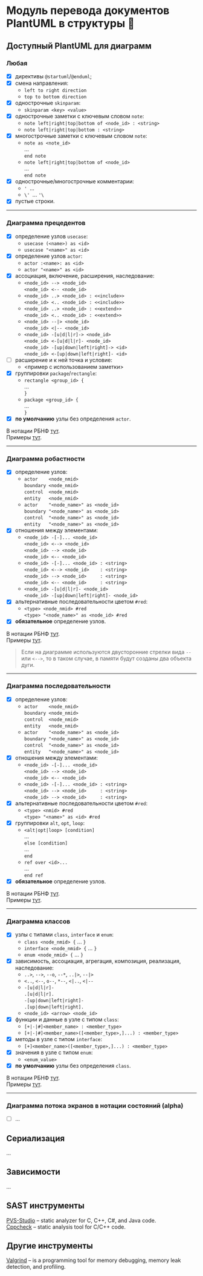 # Модуль перевода документов PlantUML в структуры 🦜 #

## Доступный PlantUML для диаграмм ##
### Любая ###
- [x] директивы `@startuml`/`@enduml`;
- [x] смена направления:
  * `left to right direction`
  * `top to bottom direction`
- [x] однострочные `skinparam`:
  * `skinparam <key> <value>`
- [x] однострочные заметки с ключевым словом `note`:
  * `note left|right|top|bottom of <node_id> : <string>`
  * `note left|right|top|bottom : <string>`
- [x] многострочные заметки с ключевым словом `note`:
  * `note as <note_id>` \
    ... \
    `end note`
  * `note left|right|top|bottom of <node_id>` \
    ... \
    `end note`
- [x] однострочные/многострочные комментарии:
  * `' `...
  * `\' `... `'\`
- [x] пустые строки.

---

### Диаграмма прецедентов ###
- [x] определение узлов `usecase`:
  * `usecase (<name>) as <id>`
  * `usecase "<name>" as <id>`
- [x] определение узлов `actor`:
  * `actor :<name>: as <id>`
  * `actor "<name>" as <id>`
- [x] ассоциация, включение, расширения, наследование:
  * `<node_id> --> <node_id>` \
    `<node_id> <-- <node_id>` 
  * `<node_id> ..> <node_id> : <<include>>` \
    `<node_id> <.. <node_id> : <<include>>`
  * `<node_id> ..> <node_id> : <<extend>>` \
    `<node_id> <.. <node_id> : <<extend>>`
  * `<node_id> --|> <node_id>` \
    `<node_id> <|-- <node_id>`
  * `<node_id> -[u|d|l|r]-> <node_id>`       \
    `<node_id> <-[u|d|l|r]- <node_id>`       \
    `<node_id> -[up|down|left|right]-> <id>` \
    `<node_id> <-[up|down|left|right]- <id>`
- [ ] расширение и к ней точка и условие:
  * <пример с использованием заметки>
- [x] группировки `package`/`rectangle`:
  * `rectangle <group_id> {` \
    ... \
    `}`
  * `package <group_id> {` \
    ... \
    `}`
- [x] **по умолчанию** узлы без определения `actor`.

В нотации РБНФ [тут](converter/description/ebnf/uc.ebnf).\
Примеры [тут]().

---

### Диаграмма робастности ###
- [x] определение узлов:
  *  `actor    <node_nmid>` \
     `boundary <node_nmid>` \
     `control  <node_nmid>` \
     `entity   <node_nmid>` 
  *  `actor    "<node_name>" as <node_id>` \
     `boundary "<node_name>" as <node_id>` \
     `control  "<node_name>" as <node_id>` \
     `entity   "<node_name>" as <node_id>` 
- [x] отношения между элементами:
  * `<node_id> -[-]... <node_id>` \
    `<node_id> <--> <node_id>`    \
    `<node_id> --> <node_id>`     \
    `<node_id> <-- <node_id>`
  * `<node_id> -[-]... <node_id> : <string>` \
    `<node_id> <--> <node_id>    : <string>` \
    `<node_id> --> <node_id>     : <string>` \
    `<node_id> <-- <node_id>     : <string>`
  * `<node_id> -[u|d|l|r]- <node_id>` \
    `<node_id> -[up|down|left|right]- <node_id>`
- [x] альтернативные последовательности цветом `#red`:
  *  `<type> <node_nmid> #red` \
     `<type> "<node_name>" as <node_id> #red`
- [x] **обязательное** определение узлов.
     
В нотации РБНФ [тут](converter/description/ebnf/rob.ebnf).\
Примеры [тут]().

> Если на диаграмме используются двусторонние стрелки вида `--` или `<-->`, то в таком случае, в памяти будут созданы два объекта дуги.

---

### Диаграмма последовательности ###
- [x] определение узлов:
  *  `actor    <node_nmid>` \
     `boundary <node_nmid>` \
     `control  <node_nmid>` \
     `entity   <node_nmid>` 
  *  `actor    "<node_name>" as <node_id>` \
     `boundary "<node_name>" as <node_id>` \
     `control  "<node_name>" as <node_id>` \
     `entity   "<node_name>" as <node_id>` 
- [x] отношения между элементами:
  * `<node_id> -[-]... <node_id>` \
    `<node_id> --> <node_id>`     \
    `<node_id> <-- <node_id>`
  * `<node_id> -[-]... <node_id> : <string>` \
    `<node_id> --> <node_id>     : <string>` \
    `<node_id> --> <node_id>     : <string>`
- [x] альтернативные последовательности цветом `#red`:
  *  `<type> <nmid> #red`           \
     `<type> "<name>" as <id> #red`
- [x] группировки `alt`, `opt`, `loop`:
  *  `<alt|opt|loop> [condition]` \
     ... \
     `else [condition]` \
     ... \
     `end`
  * `ref over <id>...` \
    ... \
    `end ref`
- [x] **обязательное** определение узлов.

В нотации РБНФ [тут](converter/description/ebnf/seq.ebnf).\
Примеры [тут]().

---

### Диаграмма классов ###
- [x] узлы с типами `class`, `interface` и `enum`:
  * `class <node_nmid> {` ... `}`
  * `interface <node_nmid> {` ... `}`
  * `enum <node_nmid> {` ... `}`
- [x] зависимость, ассоциация, агрегация, композиция, реализация, наследование:
  * `..>`, `-->`, `--o`, `--*`, `..|>`, `--|>`
  * `<..`, `<--`, `o--`, `*--`, `<|..`, `<|--`
  * `-[u|d|l|r]-` \
    `.[u|d|l|r].` \
    `-[up|down|left|right]-` \
    `.[up|down|left|right].`
  * `<node_id> <arrow> <node_id>`
- [x] функции и данные в узле с типом `class`:
  * `[+|-|#]<member_name> : <member_type>`
  * `[+|-|#]<member_name>([<member_type>,]...) : <member_type>`
- [x] методы в узле с типом `interface`:
  * `[+]<member_name>([<member_type>,]...) : <member_type>`
- [x] значения в узле с типом `enum`:
  * `<enum_value>`
- [x] **по умолчанию** узлы без определения `class`.

В нотации РБНФ [тут](converter/description/ebnf/class.ebnf).\
Примеры [тут]().

---

### Диаграмма потока экранов в нотации состояний (alpha) ###
- [ ] ...


## Сериализация ##

...

## Зависимости ##
...


## SAST инструменты ##

[PVS-Studio](https://pvs-studio.com/pvs-studio/?utm_source=website&utm_medium=github&utm_campaign=open_source) – static analyzer for C, C++, C#, and Java code. \
[Cppcheck](http://cppcheck.net/) – static analysis tool for C/C++ code. 

## Другие инструменты

[Valgrind](https://valgrind.org/) – is a programming tool for memory debugging, memory leak detection, and profiling.
